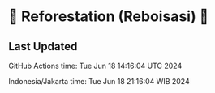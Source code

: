 
# 🌳 Reforestation (Reboisasi) 🌲

## Last Updated

GitHub Actions time: Tue Jun 18 14:16:04 UTC 2024

Indonesia/Jakarta time: Tue Jun 18 21:16:04 WIB 2024
